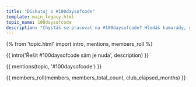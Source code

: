 ```yaml
---
title: "Diskutuj o #100daysofcode"
template: main_legacy.html
topic_name: 100daysofcode
description: "Chystáš se pracovat na #100daysofcode? Hledáš kamarády, se kterými se budeš hecovat a kterým se můžeš pochlubit svým řešením? Chceš jednotlivé výtvory probrat s někým zkušenějším?"
---
```

{% from 'topic.html' import intro, mentions, members_roll %}

{{ intro('Řešit #100daysofcode sám je nuda', description) }}

{{ mentions(topic, '#100daysofcode') }}

{{ members_roll(members, members_total_count, club_elapsed_months) }}
